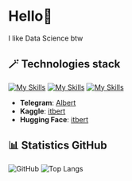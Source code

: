 # Hello👋
I like Data Science btw

## 🪄 Technologies stack
[![My Skills](https://skillicons.dev/icons?i=py,java,bash)](https://skillicons.dev)
[![My Skills](https://skillicons.dev/icons?i=pytorch,sklearn,opencv,matlab,postgres,sqlite,redis)](https://skillicons.dev)
[![My Skills](https://skillicons.dev/icons?i=git,docker,kubernetes,linux,raspberrypi)](https://skillicons.dev)

- **Telegram**: [Albert](https://t.me/itbert)
- **Kaggle**: [itbert](https://www.kaggle.com/itbert)
- **Hugging Face**: [itbert](https://huggingface.co/itbert)

## 📊 Statistics GitHub 
![GitHub](https://github-readme-stats.vercel.app/api?username=itbert&show_icons=true&theme=radical) 
![Top Langs](https://github-readme-stats.vercel.app/api/top-langs/?username=itbert&layout=compact&theme=radical)
